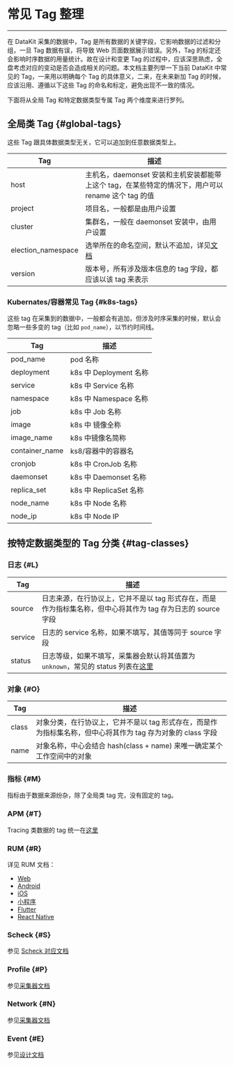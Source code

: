 # 常见 Tag 整理
---

在 DataKit 采集的数据中，Tag 是所有数据的关键字段，它影响数据的过滤和分组，一旦 Tag 数据有误，将导致 Web 页面数据展示错误。另外，Tag 的标定还会影响时序数据的用量统计。故在设计和变更 Tag 的过程中，应该深思熟虑，全盘考虑对应的变动是否会造成相关的问题。本文档主要列举一下当前 DataKit 中常见的 Tag，一来用以明确每个 Tag 的具体意义，二来，在未来新加 Tag 的时候，应该沿用、遵循以下这些 Tag 的命名和标定，避免出现不一致的情况。

下面将从全局 Tag 和特定数据类型专属 Tag 两个维度来进行罗列。

## 全局类 Tag {#global-tags}

这些 Tag 跟具体数据类型无关，它可以追加到任意数据类型上。

| Tag                | 描述                                                                                                |
| ---                | ---                                                                                                 |
| host               | 主机名，daemonset 安装和主机安装都能带上这个 tag，在某些特定的情况下，用户可以 rename 这个 tag 的值 |
| project            | 项目名，一般都是由用户设置                                                                          |
| cluster            | 集群名，一般在 daemonset 安装中，由用户设置                                                         |
| election_namespace | 选举所在的命名空间，默认不追加，详见[文档](datakit-daemonset-deploy.md#env-elect)                   |
| version            | 版本号，所有涉及版本信息的 tag 字段，都应该以该 tag 来表示                                          |

### Kubernates/容器常见 Tag {#k8s-tags}

这些 tag 在采集到的数据中，一般都会有追加，但涉及时序采集的时候，默认会忽略一些多变的 tag（比如 `pod_name`），以节约时间线。

| Tag            | 描述                    |
| ---            | ---                     |
| pod_name       | pod 名称                |
| deployment     | k8s 中 Deployment 名称  |
| service        | k8s 中 Service 名称     |
| namespace      | k8s 中 Namespace 名称   |
| job            | k8s 中 Job 名称         |
| image          | k8s 中 镜像全称         |
| image_name     | k8s 中镜像名简称        |
| container_name | ks8/容器中的容器名      |
| cronjob        | k8s 中 CronJob 名称     |
| daemonset      | k8s 中 Daemonset 名称   |
| replica_set    | k8s 中 ReplicaSet 名称 |
| node_name      | k8s 中 Node 名称        |
| node_ip        | k8s 中 Node IP          |

## 按特定数据类型的 Tag 分类 {#tag-classes}

### 日志 {#L}

| Tag                | 描述                                                                                                |
| ---                | ---                                                                                                 |
| source | 日志来源，在行协议上，它并不是以 tag 形式存在，而是作为指标集名称，但中心将其作为 tag 存为日志的 source 字段 |
| service | 日志的 service 名称，如果不填写，其值等同于 source 字段 |
| status | 日志等级，如果不填写，采集器会默认将其值置为 `unknown`，常见的 status 列表在[这里](logging.md#status) |

### 对象 {#O}

| Tag                | 描述                                                                                                |
| ---                | ---                                                                                                 |
| class | 对象分类，在行协议上，它并不是以 tag 形式存在，而是作为指标集名称，但中心将其作为 tag 存为对象的 class 字段 |
| name | 对象名称，中心会结合 hash(class + name) 来唯一确定某个工作空间中的对象 |

### 指标 {#M}

指标由于数据来源纷杂，除了全局类 tag 完，没有固定的 tag。

### APM {#T}

Tracing 类数据的 tag 统一在[这里](ddtrace.md#measurements)

### RUM {#R}

详见 RUM 文档：

- [Web](../real-user-monitoring/web/app-data-collection.md)
- [Android](../real-user-monitoring/android/app-data-collection.md)
- [iOS](../real-user-monitoring/ios/app-data-collection.md)
- [小程序](../real-user-monitoring/miniapp/app-data-collection.md)
- [Flutter](../real-user-monitoring/flutter/app-data-collection.md)
- [React Native](../real-user-monitoring/react-native/app-data-collection.md)

### Scheck {#S}

参见 [Scheck 对应文档](../scheck/scheck-how-to.md)

### Profile {#P}

参见[采集器文档](profile.md#measurements)

### Network {#N}

参见[采集器文档](ebpf.md#measurements)

### Event {#E}

参见[设计文档](../events/generating.md)
